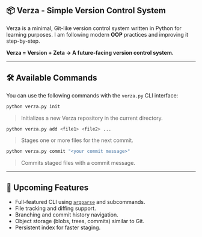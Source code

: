 ## 📦 Verza - Simple Version Control System

Verza is a minimal, Git-like version control system written in Python for learning purposes.
I am following modern **OOP** practices and improving it step-by-step.

**Verza = Version + Zeta → A future-facing version control system.**

---

## 🛠️ Available Commands

You can use the following commands with the `verza.py` CLI interface:

```bash
python verza.py init
```

> Initializes a new Verza repository in the current directory.

```bash
python verza.py add <file1> <file2> ...
```

> Stages one or more files for the next commit.

```bash
python verza.py commit "<your commit message>"
```

> Commits staged files with a commit message.

---

## 🚀 Upcoming Features

* Full-featured CLI using [`argparse`](https://docs.python.org/3/library/argparse.html) and subcommands.
* File tracking and diffing support.
* Branching and commit history navigation.
* Object storage (blobs, trees, commits) similar to Git.
* Persistent index for faster staging.



